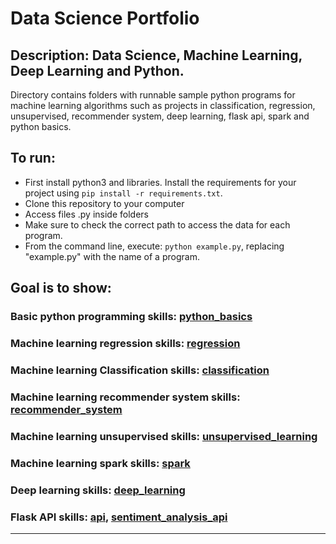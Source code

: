# Data Science Portfolio

## Description: Data Science, Machine Learning, Deep Learning and Python.
Directory contains folders with runnable sample python programs for machine learning algorithms such as projects in classification, regression, unsupervised, recommender system, deep learning, flask api, spark and python basics.

## To run:
- First install python3 and libraries. Install the requirements for your project using `pip install -r requirements.txt`. 
- Clone this repository to your computer
- Access files .py inside folders
- Make sure to check the correct path to access the data for each program.
- From the command line, execute: `python example.py`, replacing "example.py" with the name of a program.

## Goal is to show:

### Basic python programming skills: [python_basics](https://github.com/markikojr/DataScience/tree/master/python_basics)  

### Machine learning regression skills: [regression](https://github.com/markikojr/DataScience/tree/master/regression)  

### Machine learning Classification skills: [classification](https://github.com/markikojr/DataScience/tree/master/classification) 

### Machine learning recommender system skills: [recommender_system](https://github.com/markikojr/DataScience/tree/master/recommender_system) 

### Machine learning unsupervised skills: [unsupervised_learning](https://github.com/markikojr/DataScience/tree/master/unsupervised_learning) 

### Machine learning spark skills: [spark](https://github.com/markikojr/DataScience/tree/master/spark) 

### Deep learning skills: [deep_learning](https://github.com/markikojr/DataScience/tree/master/deep_learning) 

### Flask API skills: [api](https://github.com/markikojr/DataScience/tree/master/api),  [sentiment_analysis_api](https://github.com/markikojr/DataScience/tree/master/sentiment_classifier_api) 
----------------------------

